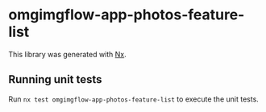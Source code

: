 # omgimgflow-app-photos-feature-list

This library was generated with [Nx](https://nx.dev).

## Running unit tests

Run `nx test omgimgflow-app-photos-feature-list` to execute the unit tests.
